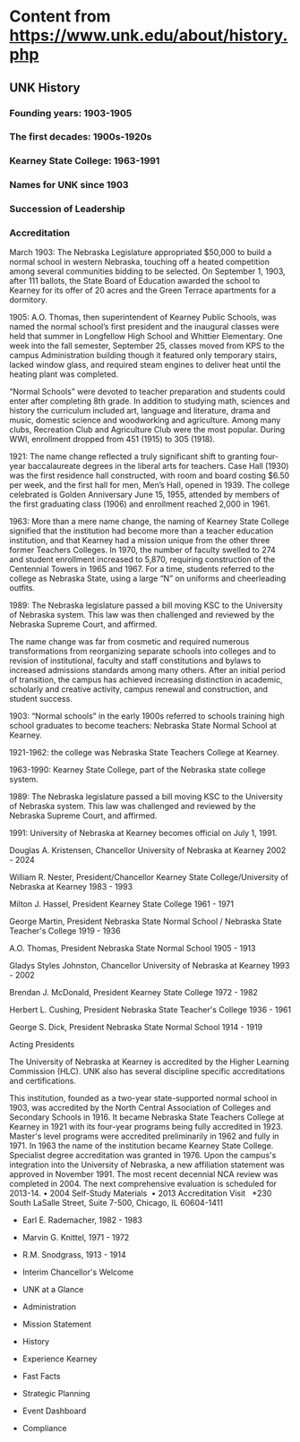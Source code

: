 # Content from https://www.unk.edu/about/history.php

## UNK History

### Founding years: 1903-1905

### The first decades: 1900s-1920s

### Kearney State College: 1963-1991

### Names for UNK since 1903

### Succession of Leadership

### Accreditation

March 1903: The Nebraska Legislature appropriated $50,000 to build a normal school in western Nebraska, touching off a heated competition among several communities bidding to be selected. On September 1, 1903, after 111 ballots, the State Board of Education awarded the school to Kearney for its offer of 20 acres and the Green Terrace apartments for a dormitory.

1905: A.O. Thomas, then superintendent of Kearney Public Schools, was named the normal school’s first president and the inaugural classes were held that summer in Longfellow High School and Whittier Elementary. One week into the fall semester, September 25, classes moved from KPS to the campus Administration building though it featured only temporary stairs, lacked window glass, and required steam engines to deliver heat until the heating plant was completed.

“Normal Schools” were devoted to teacher preparation and students could enter after completing 8th grade. In addition to studying math, sciences and history the curriculum included art, language and literature, drama and music, domestic science and woodworking and agriculture. Among many clubs, Recreation Club and Agriculture Club were the most popular. During WWI, enrollment dropped from 451 (1915) to 305 (1918).

1921: The name change reflected a truly significant shift to granting four-year baccalaureate degrees in the liberal arts for teachers. Case Hall (1930) was the first residence hall constructed, with room and board costing $6.50 per week, and the first hall for men, Men’s Hall, opened in 1939. The college celebrated is Golden Anniversary June 15, 1955, attended by members of the first graduating class (1906) and enrollment reached 2,000 in 1961.

1963: More than a mere name change, the naming of Kearney State College signified that the institution had become more than a teacher education institution, and that Kearney had a mission unique from the other three former Teachers Colleges. In 1970, the number of faculty swelled to 274 and student enrollment increased to 5,870, requiring construction of the Centennial Towers in 1965 and 1967. For a time, students referred to the college as Nebraska State, using a large “N” on uniforms and cheerleading outfits.

1989: The Nebraska legislature passed a bill moving KSC to the University of Nebraska system. This law was then challenged and reviewed by the Nebraska Supreme Court, and affirmed.

The name change was far from cosmetic and required numerous transformations from reorganizing separate schools into colleges and to revision of institutional, faculty and staff constitutions and bylaws to increased admissions standards among many others. After an initial period of transition, the campus has achieved increasing distinction in academic, scholarly and creative activity, campus renewal and construction, and student success.

1903: “Normal schools” in the early 1900s referred to schools training high school graduates to become teachers: Nebraska State Normal School at Kearney.

1921-1962: the college was Nebraska State Teachers College at Kearney.

1963-1990: Kearney State College, part of the Nebraska state college system.

1989: The Nebraska legislature passed a bill moving KSC to the University of Nebraska system. This law was challenged and reviewed by the Nebraska Supreme Court, and affirmed.

1991: University of Nebraska at Kearney becomes official on July 1, 1991.

Douglas A. Kristensen, Chancellor University of Nebraska at Kearney 2002 - 2024

William R. Nester, President/Chancellor Kearney State College/University of Nebraska at Kearney 1983 - 1993

Milton J. Hassel, President Kearney State College 1961 - 1971

George Martin, President Nebraska State Normal School / Nebraska State Teacher's College 1919 - 1936

A.O. Thomas, President Nebraska State Normal School 1905 - 1913

Gladys Styles Johnston, Chancellor University of Nebraska at Kearney 1993 - 2002

Brendan J. McDonald, President Kearney State College 1972 - 1982

Herbert L. Cushing, President Nebraska State Teacher's College 1936 - 1961

George S. Dick, President Nebraska State Normal School 1914 - 1919

Acting Presidents

The University of Nebraska at Kearney is accredited by the Higher Learning Commission (HLC). UNK also has several discipline specific accreditations and certifications.



This institution, founded as a two-year state-supported normal school in 1903, was accredited by the North Central Association of Colleges and Secondary Schools in 1916. It became Nebraska State Teachers College at Kearney in 1921 with its four-year programs being fully accredited in 1923. Master's level programs were accredited preliminarily in 1962 and fully in 1971. In 1963 the name of the institution became Kearney State College. Specialist degree accreditation was granted in 1976. Upon the campus's integration into the University of Nebraska, a new affiliation statement was approved in November 1991. The most recent decennial NCA review was completed in 2004. The next comprehensive evaluation is scheduled for 2013-14. • 2004 Self-Study Materials  • 2013 Accreditation Visit   *230 South LaSalle Street, Suite 7-500, Chicago, IL 60604-1411

- Earl E. Rademacher, 1982 - 1983
- Marvin G. Knittel, 1971 - 1972
- R.M. Snodgrass, 1913 - 1914

- Interim Chancellor's Welcome
- UNK at a Glance
- Administration
- Mission Statement
- History
- Experience Kearney
- Fast Facts
- Strategic Planning
- Event Dashboard
- Compliance

